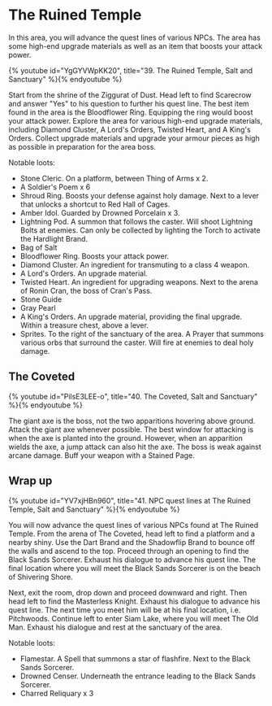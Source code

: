 # The Ruined Temple

In this area, you will advance the quest lines of various NPCs. The area has
some high-end upgrade materials as well as an item that boosts your attack
power.

{% youtube id="YgGYVWpKK20", title="39. The Ruined Temple, Salt and Sanctuary" %}{% endyoutube %}

Start from the shrine of the Ziggurat of Dust. Head left to find Scarecrow and
answer "Yes" to his question to further his quest line. The best item found in
the area is the Bloodflower Ring. Equipping the ring would boost your attack
power. Explore the area for various high-end upgrade materials, including
Diamond Cluster, A Lord's Orders, Twisted Heart, and A King's Orders. Collect
upgrade materials and upgrade your armour pieces as high as possible in
preparation for the area boss.

Notable loots:

-   Stone Cleric. On a platform, between Thing of Arms x 2.
-   A Soldier's Poem x 6
-   Shroud Ring. Boosts your defense against holy damage. Next to a lever that
    unlocks a shortcut to Red Hall of Cages.
-   Amber Idol. Guarded by Drowned Porcelain x 3.
-   Lightning Pod. A summon that follows the caster. Will shoot Lightning Bolts
    at enemies. Can only be collected by lighting the Torch to activate the
    Hardlight Brand.
-   Bag of Salt
-   Bloodflower Ring. Boosts your attack power.
-   Diamond Cluster. An ingredient for transmuting to a class 4 weapon.
-   A Lord's Orders. An upgrade material.
-   Twisted Heart. An ingredient for upgrading weapons. Next to the arena of
    Ronin Cran, the boss of Cran's Pass.
-   Stone Guide
-   Gray Pearl
-   A King's Orders. An upgrade material, providing the final upgrade. Within a
    treasure chest, above a lever.
-   Sprites. To the right of the sanctuary of the area. A Prayer that summons
    various orbs that surround the caster. Will fire at enemies to deal holy
    damage.

## The Coveted

{% youtube id="PilsE3LEE-o", title="40. The Coveted, Salt and Sanctuary" %}{% endyoutube %}

The giant axe is the boss, not the two apparitions hovering above ground. Attack
the giant axe whenever possible. The best window for attacking is when the axe
is planted into the ground. However, when an apparition wields the axe, a jump
attack can also hit the axe. The boss is weak against arcane damage. Buff your
weapon with a Stained Page.

## Wrap up

{% youtube id="YV7xjHBn960", title="41. NPC quest lines at The Ruined Temple, Salt and Sanctuary" %}{% endyoutube %}

You will now advance the quest lines of various NPCs found at The Ruined Temple.
From the arena of The Coveted, head left to find a platform and a nearby shiny.
Use the Dart Brand and the Shadowflip Brand to bounce off the walls and ascend
to the top. Proceed through an opening to find the Black Sands Sorcerer. Exhaust
his dialogue to advance his quest line. The final location where you will meet
the Black Sands Sorcerer is on the beach of Shivering Shore.

Next, exit the room, drop down and proceed downward and right. Then head left to
find the Masterless Knight. Exhaust his dialogue to advance his quest line. The
next time you meet him will be at his final location, i.e. Pitchwoods. Continue
left to enter Siam Lake, where you will meet The Old Man. Exhaust his dialogue
and rest at the sanctuary of the area.

Notable loots:

-   Flamestar. A Spell that summons a star of flashfire. Next to the Black Sands
    Sorcerer.
-   Drowned Censer. Underneath the entrance leading to the Black Sands Sorcerer.
-   Charred Reliquary x 3
